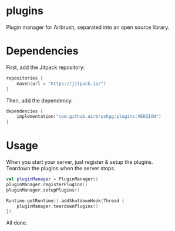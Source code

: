 # plugins

Plugin manager for Airbrush, separated into an open source library.

# Dependencies

First, add the Jitpack repository:
```kts
repositories {
    maven(url = "https://jitpack.io/")
}
```

Then, add the dependency.
```kt
dependencies {
    implementation("com.github.airbrushgg:plugins:VERSION")
}
```

# Usage

When you start your server, just register & setup the plugins.<br>
Teardown the plugins when the server stops.
```kt
val pluginManager = PluginManager()
pluginManager.registerPlugins()
pluginManager.setupPlugins()

Runtime.getRuntime().addShutdownHook(Thread {
    pluginManager.teardownPlugins()
})
```

All done.